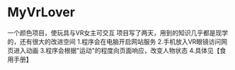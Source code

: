 # MyVrLover
一个颜色项目，使玩具与VR女主可交互
项目写了两天，用到的知识几乎都是现学的，还有很大的改进空间
1.程序会在电脑开启网站服务
2.手机放入VR眼镜访问网页进入动画
3.程序会根据"运动"的程度向页面响应，改变人物状态
4.具体见【食用手册】
